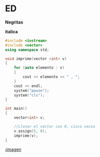 # ED
**Negritas**

__italica__
```C++
#include <iostream>
#include <vector>
using namespace std;

void imprime(vector <int> v)
{
	for (auto elemento : v)
	{
		cout << elemento << " , ";
	}
	cout << endl;
	system("pause");
	system("cls");
}

int main()
{
	vector<int> v;

	//Llenar el vector con 0, cinco veces
	v.assign(5, 0);
	imprime(v);
}
```
¡[imagen](https://es.m.wikipedia.org/wiki/Archivo:Twenty_One_Pilots_Vector_Logo.svg)
